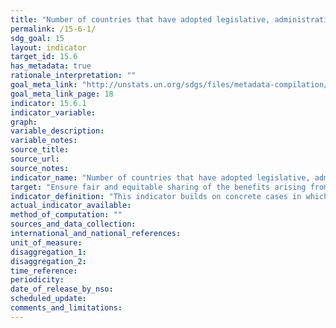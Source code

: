 ```yaml
---
title: "Number of countries that have adopted legislative, administrative and policy frameworks to ensure fair and equitable sharing of benefits"
permalink: /15-6-1/
sdg_goal: 15
layout: indicator
target_id: 15.6
has_metadata: true
rationale_interpretation: ""
goal_meta_link: "http://unstats.un.org/sdgs/files/metadata-compilation/Metadata-Goal-15.pdf"
goal_meta_link_page: 18
indicator: 15.6.1
indicator_variable: 
graph: 
variable_description: 
variable_notes: 
source_title: 
source_url: 
source_notes: 
indicator_name: "Number of countries that have adopted legislative, administrative and policy frameworks to ensure fair and equitable sharing of benefits"
target: "Ensure fair and equitable sharing of the benefits arising from the utilization of genetic resources and promote appropriate access to such resources."
indicator_definition: "This indicator builds on concrete cases in which agreement has been reached on the transfer of genetic resources between the resource provider and the resource recipient, including on how benefits arising from the use of the genetic resources will be shared. \nParties to the Nagoya Protocol on Access to Genetic Resources and the Fair and Equitable Sharing of Benefits Arising from their Utilization to the Convention on Biological Diversity (Nagoya Protocol) that subject access to genetic resources to prior informed consent are obliged under Article 6 (3)e of the Nagoya Protocol to issue a \"permit or its equivalent as evidence of the decision to grant prior informed consent and of the establishment of mutually agreed terms.\" The ABS Clearinghouse will make permits available online: https://absch.cbd.int/. \nThe Standard Material Transfer Agreement (SMTA) is a mandatory contract that Parties to the International Treaty on Plant Genetic Resources for Food and Agriculture (International Treaty) have agreed to use whenever plant genetic resources falling under the Treaty's Access and Benefit-sharing mechanism are made available. The SMTA defines the conditions of use of the plant genetic resources as well as the benefitsharing conditions. According to the SMTA providers shall inform the Governing Body about the Standard Material Transfer Agreements entered into. In addition, recipients who transfer resources received under a SMTA to third parties shall do so under the terms and conditions of the SMTA and shall notify the Governing Body. SMTAs are stored in the Data Store of the International Treaty. As of 21 August 2015, the Data Store has recorded 34,898 SMTAs from providers located in 30 countries, distributing material to recipients based in 172 countries. (https://mls.planttreaty.org/itt/index.php?r=stats/pubStats). \nIt should be noted that the number of permits or their equivalents and the number of SMTAs does not necessarily equal the number of samples/ accessions made available. Many permits/ SMTAs cover a large number of samples/ accessions."
actual_indicator_available: 
method_of_computation: ""
sources_and_data_collection: 
international_and_national_references: 
unit_of_measure: 
disaggregation_1: 
disaggregation_2: 
time_reference: 
periodicity: 
date_of_release_by_nso: 
scheduled_update: 
comments_and_limitations: 
---
```


